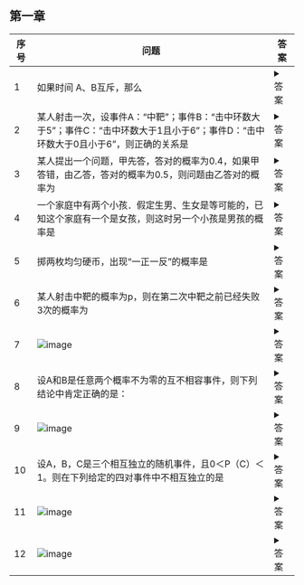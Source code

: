 ## 第一章
|序号|问题|答案|
|---|---|---|
|1|如果时间 A、B互斥，那么|<details><summary>答案</summary>![image](https://github.com/ooyq/cuit-course/assets/120553430/0d52ce4d-48fb-4311-857e-4aecc1799b21)</details>|
|2|某人射击一次，设事件A：“中靶”；事件B：“击中环数大于5”；事件C：“击中环数大于1且小于6”；事件D：“击中环数大于0且小于6”，则正确的关系是|<details><summary>答案</summary>B与C为互斥事件</details>|
|3|某人提出一个问题，甲先答，答对的概率为0.4，如果甲答错，由乙答，答对的概率为0.5，则问题由乙答对的概率为|<details><summary>答案</summary>0.3</details>|
|4|一个家庭中有两个小孩．假定生男、生女是等可能的，已知这个家庭有一个是女孩，则这时另一个小孩是男孩的概率是|<details><summary>答案</summary>2/3</details>|
|5|掷两枚均匀硬币，出现“一正一反”的概率是|<details><summary>答案</summary>1/2</details>|
|6|某人射击中靶的概率为p，则在第二次中靶之前已经失败3次的概率为|<details><summary>答案</summary>![image](https://github.com/ooyq/cuit-course/assets/120553430/8fbd95dd-893d-49e1-94b9-976dabc9afcb)</details>|
|7|![image](https://github.com/ooyq/cuit-course/assets/120553430/5dbba5cc-b555-492f-8695-a972b3b80346)|<details><summary>答案</summary>![image](https://github.com/ooyq/cuit-course/assets/120553430/21a9b249-0107-4870-9be1-9dda4c491961)</details>|
|8|设A和B是任意两个概率不为零的互不相容事件，则下列结论中肯定正确的是：|<details><summary>答案</summary>![image](https://github.com/ooyq/cuit-course/assets/120553430/d55dc4a4-933e-4eb7-a535-78d3cb6c5d42)</details>|
|9|![image](https://github.com/ooyq/cuit-course/assets/120553430/2a89fa20-bec4-4c67-8c1b-a64241660457)|<details><summary>答案</summary>![image](https://github.com/ooyq/cuit-course/assets/120553430/20256d87-9e1e-438a-a578-1c4782324613)</details>|
|10|设A，B，C是三个相互独立的随机事件，且0＜P（C）＜1。则在下列给定的四对事件中不相互独立的是|<details><summary>答案</summary>![image](https://github.com/ooyq/cuit-course/assets/120553430/8fec2790-4189-4476-a273-2bcc40393212)</details>|
|11|![image](https://github.com/ooyq/cuit-course/assets/120553430/8e22d0b9-0afb-4913-8a6e-3d90d76aa4de)|<details><summary>答案</summary>错误</details>|
|12|![image](https://github.com/ooyq/cuit-course/assets/120553430/39fb075d-5330-4134-9b22-f9801a4b59c2)|<details><summary>答案</summary>正确</details>|

